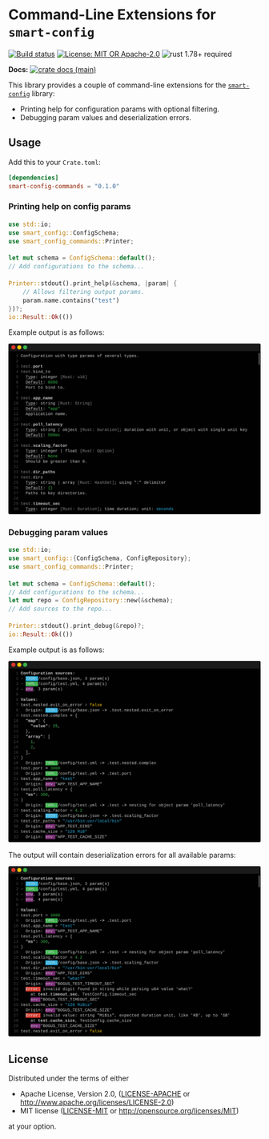 # Command-Line Extensions for `smart-config`

[![Build status](https://github.com/matter-labs/smart-config/actions/workflows/ci.yml/badge.svg)](https://github.com/matter-labs/smart-config/actions/workflows/ci.yml)
[![License: MIT OR Apache-2.0](https://img.shields.io/badge/License-MIT%2FApache--2.0-blue)](https://github.com/matter-labs/smart-config#license)
![rust 1.78+ required](https://img.shields.io/badge/rust-1.78+-blue.svg?label=Required%20Rust)

**Docs:**
[![crate docs (main)](https://img.shields.io/badge/main-yellow.svg?label=docs)](https://matter-labs.github.io/smart-config/smart_config_commands/)

This library provides a couple of command-line extensions for the [`smart-config`] library:

- Printing help for configuration params with optional filtering.
- Debugging param values and deserialization errors.

## Usage

Add this to your `Crate.toml`:

```toml
[dependencies]
smart-config-commands = "0.1.0"
```

### Printing help on config params

```rust
use std::io;
use smart_config::ConfigSchema;
use smart_config_commands::Printer;

let mut schema = ConfigSchema::default();
// Add configurations to the schema...

Printer::stdout().print_help(&schema, |param| {
    // Allows filtering output params.
    param.name.contains("test")
})?;
io::Result::Ok(())
```

Example output is as follows:

![Example output for print_help](examples/help.svg)

### Debugging param values

```rust
use std::io;
use smart_config::{ConfigSchema, ConfigRepository};
use smart_config_commands::Printer;

let mut schema = ConfigSchema::default();
// Add configurations to the schema...
let mut repo = ConfigRepository::new(&schema);
// Add sources to the repo...

Printer::stdout().print_debug(&repo)?;
io::Result::Ok(())
```

Example output is as follows:

![Example output for print_debug](examples/debug.svg)

The output will contain deserialization errors for all available params:

![Example output for print_debug](examples/errors.svg)

## License

Distributed under the terms of either

- Apache License, Version 2.0, ([LICENSE-APACHE](LICENSE-APACHE) or http://www.apache.org/licenses/LICENSE-2.0)
- MIT license ([LICENSE-MIT](LICENSE-MIT) or http://opensource.org/licenses/MIT)

at your option.

[`smart-config`]: ../smart-config
